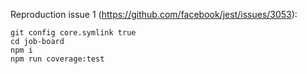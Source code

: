 Reproduction issue 1 (https://github.com/facebook/jest/issues/3053):

```
git config core.symlink true
cd job-board
npm i
npm run coverage:test
```
